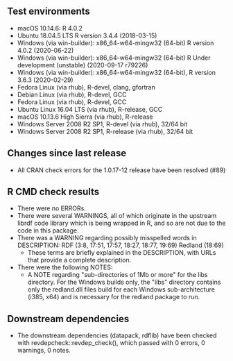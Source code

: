 ## Test environments

 * macOS 10.14.6: R 4.0.2
 * Ubuntu 18.04.5 LTS R version 3.4.4 (2018-03-15)
 * Windows (via win-builder): x86_64-w64-mingw32 (64-bit) R version 4.0.2 (2020-06-22)
 * Windows (via win-builder): x86_64-w64-mingw32 (64-bit) R Under development (unstable) (2020-09-17 r79226)
 * Windows (via win-builder): x86_64-w64-mingw32 (64-bit), R version 3.6.3 (2020-02-29)
 * Fedora Linux (via rhub), R-devel, clang, gfortran
 * Debian Linux (via rhub), R-devel, GCC
 * Fedora Linux (via rhub), R-devel, GCC
 * Ubuntu Linux 16.04 LTS (via rhub), R-release, GCC
 * macOS 10.13.6 High Sierra (via rhub), R-release
 * Windows Server 2008 R2 SP1, R-devel (via rhub), 32/64 bit
 * Windows Server 2008 R2 SP1, R-release (via rhub), 32/64 bit

## Changes since last release

* All CRAN check errors for the 1.0.17-12 release have been resolved (#89)

## R CMD check results

* There were no ERRORs.
* There were several WARNINGS, all of which originate in the upstream librdf code library which is 
  being wrapped in R, and so are not due to the code in this package.
* There was a WARNING regarding possibly misspelled words in DESCRIPTION:
      RDF (3:8, 17:51, 17:57, 18:27, 18:77, 19:69)
      Redland (18:69)
  * These terms are briefly explained in the DESCRIPTION, with URLs that provide a complete description.
* There were the following NOTES: 
  - A NOTE regarding "sub-directories of 1Mb or more" for the libs directory.
    For the Windows builds only, the "libs" directory contains only the redland.dll 
    files build for each Windows sub-architecture (i385, x64) and is necessary for 
    the redland package to run.

## Downstream dependencies

* The downstream dependencies (datapack, rdflib) have been checked with revdepcheck::revdep_check(), which passed
  with 0 errors, 0 warnings, 0 notes.
